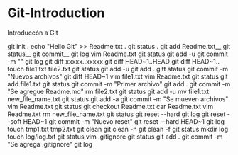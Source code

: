 # Git-Introduction
Introduccón a Git

git init . 
echo "Hello Git" >> Readme.txt . 
git status . 
git add Readme.txt__
git status__
git commit__
git log
vim Readme.txt
git status
git add -u
git commit -m "<Comentario>"
git log
git diff xxxxx..xxxxx
git diff HEAD~1..HEAD
git diff HEAD~1..
touch file1.txt file2.txt
git status
git add -u
git add .
gitt status
git commit -m "Nuevos archivos"
git diff HEAD~1
vim file1.txt 
vim Readme.txt
git status
git add file1.txt
git status
git commit -m "Primer archivo"
git add .
git commit -m "Se agregue Readme.md"
rm file2.txt
git status
git add -u
mv file1.txt  new_file_name.txt
git status
git add -a
git commit -m "Se mueven archivos"
vim Readme.txt
git status
git checkout Readme.txt
car Readme.txt
vim Readme.txt
rm new_file_name.txt
git status
git reset --hard
git log
git reset --soft HEAD~1
git commit -m "Nuevo reset"
git reset --hard HEAD~1
git log
touch tmp1.txt tmp2.txt
git clean
git clean -n
git clean -f
git status
mkdir log
touch log/log.txt
git status
vim .gitignore
git status
git add .
git commit -m "Se agrega .gitignore"
git log
